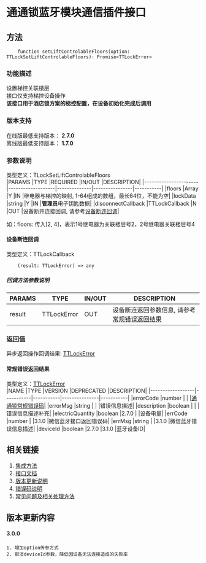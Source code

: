 # 通通锁蓝牙模块通信插件接口  

## 方法
```
    function setLiftControlableFloors(option: TTLockSetLiftControlableFloors): Promise<TTLockError>
```  

### 功能描述   
 设置梯控关联楼层  
 接口仅支持梯控设备操作  
 **该接口用于酒店锁方案的梯控配置，在设备初始化完成后调用**  

### 版本支持   
 在线版最低支持版本： **2.7.0**   
 离线版最低支持版本： **1.7.0**  

### 参数说明  
 类型定义：TLockSetLiftControlableFloors  
 |PARAMS                |TYPE               |REQUIRED      |IN/OUT          |DESCRIPTION|
 |----------------------|-------------------|--------------|----------------|-----------|
 |floors                |Array<number>      |Y             |IN              |继电器与梯控的映射, 1-64组成的数组，最长64位，不能为空|
 |lockData              |string             |Y             |IN              |**管理员**电子钥匙数据|
 |disconnectCallback    |TTLockCallback     |N             |OUT             |设备断开连接回调, 请参考[设备断连回调](#TTLockCallback)|  

 如：floors: 传入[2, 4]，表示1号继电器为关联楼层号2，2号继电器关联楼层号4

#### <span name="TTLockCallback">设备断连回调</span>  
 类型定义：TTLockCallback  
```
    (result: TTLockError) => any
```  
##### 回调方法参数说明  
 |PARAMS    |TYPE               |IN/OUT         |DESCRIPTION|
 |----------|-------------------|---------------|-----------|
 |result    |TTLockError        |OUT            |设备断连返回参数信息, 请参考[常规错误返回结果](#TTLockError)|  

### 返回值  
 异步返回操作回调结果: [TTLockError](#TTLockError)  

#### <span name="TTLockError">常规错误返回结果</span>  
 类型定义：[TTLockError](../对象类型说明/返回对象.md#TTLockError)   
 |NAME              |TYPE       |VERSION    |DEPRECATED     |DESCRIPTION|
 |------------------|-----------|-----------|---------------|-----------|
 |errorCode         |number     |           |               |[通通锁常规错误码](../参数声明/错误码.md)|
 |errorMsg          |string     |           |               |错误信息描述|
 |description       |boolean    |           |               |错误信息描述补充|
 |electricQuantity  |boolean    |2.7.0      |               |设备电量|
 |errCode           |number     |           |3.1.0          |微信蓝牙接口返回错误码|
 |errMsg            |string     |           |3.1.0          |微信蓝牙错误信息描述|
 |deviceId          |boolean    |2.7.0      |3.1.0          |蓝牙设备ID|  

## 相关链接  
 1. [集成方法](../../../README.md)  
 2. [接口文档](../接口文档.md)  
 3. [版本更新说明](../../版本更新说明.md)  
 4. [错误码说明](../参数声明/错误码.md)  
 5. [常见问题及相关处理方法](../常见问题.md)  

## 版本更新内容  
#### **3.0.0**  
    1. 增加option传参方式  
    2. 取消deviceId参数，降低因设备无法连接造成的失败率  
